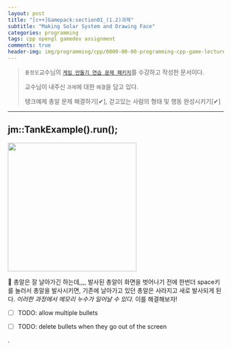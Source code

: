 ```yaml
---
layout: post
title: "[c++]Gamepack:section01_(1.2)과제"
subtitle: "Making Solar System and Drawing Face"
categories: programming
tags: cpp opengl gamedev assignment
comments: true
header-img: img/programming/cpp/0000-00-00-programming-cpp-game-lecture-cover.JPG
---
```


> `홍정모`교수님의 [ `게임 만들기 연습 문제 패키지`](https://www.inflearn.com/course/c-2#)를 수강하고 작성한 문서이다.
>
> 교수님이 내주신 `과제`에 대한 `해결`을 담고 있다.
>
> 탱크예제 총알 문제 해결하기[✔], 걷고있는 사람의 형태 및 행동 완성시키기[✔]

---

## jm::TankExample().run();

<img src="https://yeram522.github.io/assets/img/programming/cpp/2021-08-23-programming-cpp-making-tank-ex-and-walking-person-1.gif" width="300" height="300"/>

🤔 총알은 잘 날아가긴 하는데,,,, 발사된 총알이 화면을 벗어나기 전에 한번더 space키를 눌러서 총알을 발사시키면, 기존에 날아가고 있던 총알은 사라지고 새로 발사되게 된다. _이러한 과정에서 메모리 누수가 일어날 수 있다._  이를 해결해보자!

- [ ] TODO: allow multiple bullets
- [ ] TODO: delete bullets when they go out of the screen



.
